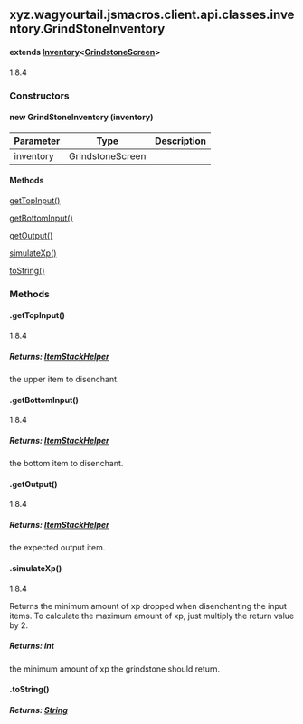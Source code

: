 

xyz.wagyourtail.jsmacros.client.api.classes.inventory.GrindStoneInventory
-------------------------------------------------------------------------

#### extends [Inventory](1.9.2/xyz/wagyourtail/jsmacros/client/api/classes/inventory/Inventory.html)<[GrindstoneScreen](https://wagyourtail.xyz/Projects/MinecraftMappingViewer/App?mapping=INTERMEDIARY,YARN&version=1.20.5&search=net/minecraft/client/gui/screen/ingame/GrindstoneScreen)>

1.8.4

### Constructors

#### new GrindStoneInventory (inventory)

| Parameter | Type | Description |
|---|---|---|
| inventory | GrindstoneScreen |  |



#### Methods

[getTopInput()](#getTopInput-)


[getBottomInput()](#getBottomInput-)


[getOutput()](#getOutput-)


[simulateXp()](#simulateXp-)


[toString()](#toString-)



### Methods

#### .getTopInput()

1.8.4


##### Returns: [ItemStackHelper](1.9.2/xyz/wagyourtail/jsmacros/client/api/helpers/inventory/ItemStackHelper.html)

the upper item to disenchant.



#### .getBottomInput()

1.8.4


##### Returns: [ItemStackHelper](1.9.2/xyz/wagyourtail/jsmacros/client/api/helpers/inventory/ItemStackHelper.html)

the bottom item to disenchant.



#### .getOutput()

1.8.4


##### Returns: [ItemStackHelper](1.9.2/xyz/wagyourtail/jsmacros/client/api/helpers/inventory/ItemStackHelper.html)

the expected output item.



#### .simulateXp()

1.8.4

Returns the minimum amount of xp dropped when disenchanting the input items. To calculate the
maximum amount of xp, just multiply the return value by 2.


##### Returns: int

the minimum amount of xp the grindstone should return.



#### .toString()


##### Returns: [String](https://docs.oracle.com/javase/8/docs/api/index.html?java/lang/String.html)




